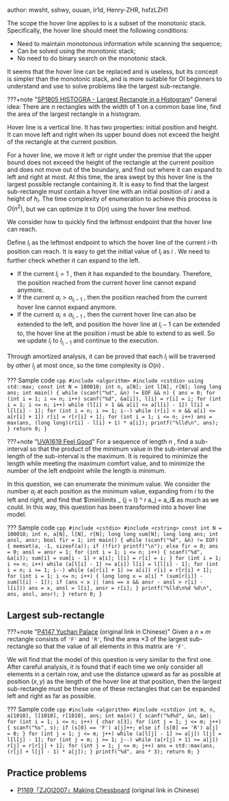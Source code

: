 author: mwsht, sshwy, ouuan, Ir1d, Henry-ZHR, hsfzLZH1

The scope the hover line applies to is a subset of the monotonic stack. Specifically, the hover line should meet the following conditions:

- Need to maintain monotonous information while scanning the sequence;
- Can be solved using the monotonic stack;
- No need to do binary search on the monotonic stack.

It seems that the hover line can be replaced and is useless, but its concept is simpler than the monotonic stack, and is more suitable for OI beginners to understand and use to solve problems like the largest sub-rectangle.

???+note "[SP1805 HISTOGRA - Largest Rectangle in a Histogram](https://www.spoj.com/problems/HISTOGRA/)"
    General idea: There are $n$ rectangles with the width of $1$ on a common base line, find the area of the largest rectangle in a histogram.

Hover line is a vertical line. It has two properties: initial position and height. It can move left and right when its upper bound does not exceed the height of the rectangle at the current position.

For a hover line, we move it left or right under the premise that the upper bound does not exceed the height of the rectangle at the current position and does not move out of the boundary, and find out where it can expand to left and right at most. At this time, the area swept by this hover line is the largest possible rectangle containing it. It is easy to find that the largest sub-rectangle must contain a hover line with an initial position of $i$ and a height of $h_i$. The time complexity of enumeration to achieve this process is $O(n ^ 2)$, but we can optimize it to $O(n)$ using the hover line method.

We consider how to quickly find the leftmost endpoint that the hover line can reach.

Define $l_i$ as the leftmost endpoint to which the hover line of the current $i$-th position can reach. It is easy to get the initial value of $l_i$ as $i$ . We need to further check whether it can expand to the left.

- If the current $l_i = 1$ , then it has expanded to the boundary. Therefore, the position reached from the current hover line cannot expand anymore.
- If the current $a_i> a_{l_i-1}$ , then the position reached from the current hover line cannot expand anymore.
- If the current $a_i \le a_{l_i - 1}$ , then the current hover line can also be extended to the left, and position the hover line at $l_i-1$ can be extended to, the hover line at the position $i$ must be able to extend to as well. So we update $l_i$ to $l_{l_i-1}$ and continue to the execution.

Through amortized analysis, it can be proved that each $l_i$ will be traversed by other $l_j$ at most once, so the time complexity is $O(n)$ .

??? Sample code
    ```cpp
    #include <algorithm>
    #include <cstdio>
    using std::max;
    const int N = 100010;
    int n, a[N];
    int l[N], r[N];
    long long ans;
    int main() {
      while (scanf("%d", &n) != EOF && n) {
        ans = 0;
        for (int i = 1; i <= n; i++) scanf("%d", &a[i]), l[i] = r[i] = i;
        for (int i = 1; i <= n; i++)
          while (l[i] > 1 && a[i] <= a[l[i] - 1]) l[i] = l[l[i] - 1];
        for (int i = n; i >= 1; i--)
          while (r[i] < n && a[i] <= a[r[i] + 1]) r[i] = r[r[i] + 1];
        for (int i = 1; i <= n; i++)
          ans = max(ans, (long long)(r[i] - l[i] + 1) * a[i]);
        printf("%lld\n", ans);
      }
      return 0;
    }
    ```

???+note "[UVA1619 Feel Good](https://onlinejudge.org/index.php?option=com_onlinejudge&Itemid=8&category=825&page=show_problem&problem=4494)"
    For a sequence of length $n$ , find a sub-interval so that the product of the minimum value in the sub-interval and the length of the sub-interval is the maximum. It is required to minimize the length while meeting the maximum comfort value, and to minimize the number of the left endpoint while the length is minimum.

In this question, we can enumerate the minimum value. We consider the number $a_i$ at each position as the minimum value, expanding from $i$ to the left and right, and find that $\min\limits _ {j = l} ^ r a_j = a_i$ as much as we could. In this way, this question has been transformed into a hover line model.

??? Sample code
    ```cpp
    #include <cstdio>
    #include <cstring>
    const int N = 100010;
    int n, a[N], l[N], r[N];
    long long sum[N];
    long long ans;
    int ansl, ansr;
    bool fir = 1;
    int main() {
      while (scanf("%d", &n) != EOF) {
        memset(a, -1, sizeof(a));
        if (!fir)
          printf("\n");
        else
          fir = 0;
        ans = 0;
        ansl = ansr = 1;
        for (int i = 1; i <= n; i++) {
          scanf("%d", &a[i]);
          sum[i] = sum[i - 1] + a[i];
          l[i] = r[i] = i;
        }
        for (int i = 1; i <= n; i++)
          while (a[l[i] - 1] >= a[i]) l[i] = l[l[i] - 1];
        for (int i = n; i >= 1; i--)
          while (a[r[i] + 1] >= a[i]) r[i] = r[r[i] + 1];
        for (int i = 1; i <= n; i++) {
          long long x = a[i] * (sum[r[i]] - sum[l[i] - 1]);
          if (ans < x || (ans == x && ansr - ansl > r[i] - l[i]))
            ans = x, ansl = l[i], ansr = r[i];
        }
        printf("%lld\n%d %d\n", ans, ansl, ansr);
      }
      return 0;
    }
    ```

## Largest sub-rectangle

???+note "[P4147 Yuchan Palace](https://www.luogu.com.cn/problem/P4147) (original link in Chinese)"
    Given a $n \times m$ rectangle consists of `'F'` and `'R'`, find the area $\times 3$ of the largest sub-rectangle so that the value of all elements in this matrix are `'F'`.

We will find that the model of this question is very similar to the first one. After careful analysis, it is found that if each time we only consider all elements in a certain row, and use the distance upward as far as possible at position $(x, y)$ as the length of the hover line at that position, then the largest sub-rectangle must be these one of these rectangles that can be expanded left and right as far as possible.

??? Sample code
    ```cpp
    #include <algorithm>
    #include <cstdio>
    int m, n, a[1010], l[1010], r[1010], ans;
    int main() {
      scanf("%d%d", &n, &m);
      for (int i = 1; i <= n; i++) {
        char s[3];
        for (int j = 1; j <= m; j++) {
          scanf("%s", s);
          if (s[0] == 'F')
            a[j]++;
          else if (s[0] == 'R')
            a[j] = 0;
        }
        for (int j = 1; j <= m; j++)
          while (a[l[j] - 1] >= a[j]) l[j] = l[l[j] - 1];
        for (int j = m; j >= 1; j--)
          while (a[r[j] + 1] >= a[j]) r[j] = r[r[j] + 1];
        for (int j = 1; j <= m; j++) ans = std::max(ans, (r[j] + l[j] - 1) * a[j]);
      }
      printf("%d", ans * 3);
      return 0;
    }
    ```

## Practice problems

-  [P1169「ZJOI2007」Making Chessboard](https://www.luogu.com.cn/problem/P1169) (original link in Chinese) 
